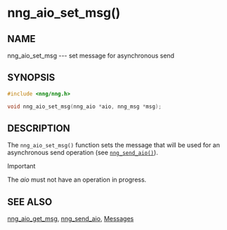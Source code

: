 # nng_aio_set_msg()

## NAME

nng_aio_set_msg --- set message for asynchronous send

## SYNOPSIS

```c
#include <nng/nng.h>

void nng_aio_set_msg(nng_aio *aio, nng_msg *msg);
```

## DESCRIPTION

The `nng_aio_set_msg()` function sets the message that will be used
for an asynchronous send operation (see
[`nng_send_aio()`](nng_send_aio.md)).

> [!IMPORTANT]
> The _aio_ must not have an operation in progress.

## SEE ALSO

[nng_aio_get_msg](nng_aio_get_msg.md),
[nng_send_aio](nng_send_aio.md),
[Messages](../msg/index.md)
